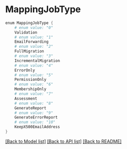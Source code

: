 # MappingJobType
```powershell
enum MappingJobType {
    # enum value: "0"
    Validation
    # enum value: "1"
    EmailForwarding
    # enum value: "2"
    FullMigration
    # enum value: "3"
    IncrementalMigration
    # enum value: "4"
    ErrorOnly
    # enum value: "5"
    PermissionOnly
    # enum value: "6"
    MembershipOnly
    # enum value: "7"
    Assessment
    # enum value: "8"
    GenerateReport
    # enum value: "9"
    GenerateErrorReport
    # enum value: "10"
    KeepX500EmailAddress
}
```


[[Back to Model list]](../README.md#documentation-for-models) [[Back to API list]](../README.md#documentation-for-api-endpoints) [[Back to README]](../README.md)
